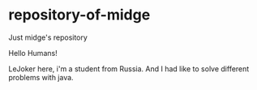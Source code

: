 # repository-of-midge
Just midge's repository

Hello Humans!

LeJoker here, i'm a student from Russia. And I had like to solve different problems with java.
